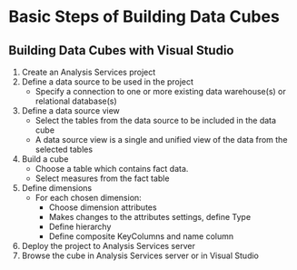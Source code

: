 # Basic Steps of Building Data Cubes

## Building Data Cubes with Visual Studio
1. Create an Analysis Services project
2. Define a data source to be used in the project
    - Specify a connection to one or more existing data warehouse(s) or relational database(s)
3. Define a data source view
    - Select the tables from the data source to be included in the data cube
    - A data source view is a single and unified view of the data from the selected tables
4. Build a cube
    - Choose a table which contains fact data.
    - Select measures from the fact table
5. Define dimensions
    - For each chosen dimension:
        - Choose dimension attributes
        - Makes changes to the attributes settings, define Type
        - Define hierarchy
        - Define composite KeyColumns and name column
6. Deploy the project to Analysis Services server
7. Browse the cube in Analysis Services server or in Visual Studio

